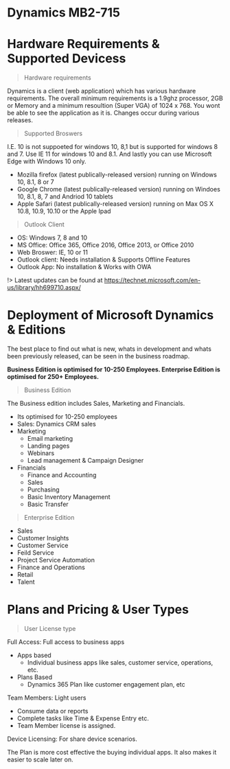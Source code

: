 # Dynamics MB2-715

# Hardware Requirements & Supported Devicess

>Hardware requirements

 Dynamics is a client (web application) which has various hardware requirements. The overall minimum requirements is a 1.9ghz processor, 2GB or Memory and a minimum resoultion (Super VGA) of 1024 x 768. You wont be able to see the application as it is. Changes occur during various releases. 


>Supported Broswers 

I.E. 10 is not suppoeted for windows 10, 8,1 but is supported for windows 8 and 7. Use IE 11 for windows 10 and 8.1. And lastly you can use Microsoft Edge with Windows 10 only.
- Mozilla firefox (latest publically-released version) running on Windows 10, 8.1, 8 or 7 
- Google Chrome (latest publically-released version) running on Windoes 10, 8.1, 8, 7 and Andriod 10 tablets 
- Apple Safari (latest publically-released version) running on Max OS X 10.8, 10.9, 10.10 or the Apple Ipad

> Outlook Client 

- OS: Windows 7, 8 and 10
- MS Office: Office 365, Office 2016, Office 2013, or Office 2010
- Web Broswer: IE, 10 or 11
- Outlook client: Needs installation & Supports Offline Features 
- Outlook App: No installation & Works with OWA 

!> Latest updates can be found at https://technet.microsoft.com/en-us/library/hh699710.aspx/

# Deployment of Microsoft Dynamics & Editions

The best place to find out what is new, whats in development and whats been previously released, can be seen in the business roadmap. 

<b> Business Edition is optimised for 10-250 Employees. Enterprise Edition is optimised for 250+ Employees. </b>

> Business Edition

The Business edition includes Sales, Marketing and Financials. 
- Its optimised for 10-250 employees
- Sales: Dynamics CRM sales
- Marketing
    - Email marketing
    - Landing pages
    - Webinars
    - Lead management & Campaign Designer 
- Financials
    - Finance and Accounting
    - Sales
    - Purchasing 
    - Basic Inventory Management
    - Basic Transfer 

> Enterprise Edition 

- Sales
- Customer Insights
- Customer Service
- Feild Service
- Project Service Automation
- Finance and Operations
- Retail
- Talent 

# Plans and Pricing & User Types 

> User License type

Full Access: Full access to business apps
- Apps based
    - Individual business apps like sales, customer service, operations, etc. 
- Plans Based
    - Dynamics 365 Plan like customer engagement plan, etc

Team Members: Light users
- Consume data or reports
- Complete tasks like Time & Expense Entry etc.
- Team Member license is assigned. 

Device Licensing: For share device scenarios. 

The Plan is more cost effective the buying individual apps. It also makes it easier to scale later on. 